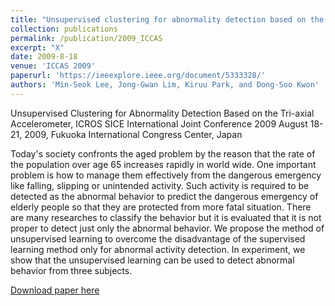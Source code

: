 ```yaml
---
title: "Unsupervised clustering for abnormality detection based on the tri-axial accelerometer"
collection: publications
permalink: /publication/2009_ICCAS
excerpt: "X"
date: 2009-8-18
venue: 'ICCAS 2009'
paperurl: 'https://ieeexplore.ieee.org/document/5333328/'
authors: 'Min-Seok Lee, Jong-Gwan Lim, Kiruu Park, and Dong-Soo Kwon'
---
```

Unsupervised Clustering for Abnormality Detection Based on the Tri-axial Accelerometer, ICROS SICE International Joint Conference 2009 August 18-21, 2009, Fukuoka International Congress Center, Japan

Today's society confronts the aged problem by the reason that the rate of the population over age 65 increases rapidly in world wide. One important problem is how to manage them effectively from the dangerous emergency like falling, slipping or unintended activity. Such activity is required to be detected as the abnormal behavior to predict the dangerous emergency of elderly people so that they are protected from more fatal situation. There are many researches to classify the behavior but it is evaluated that it is not proper to detect just only the abnormal behavior. We propose the method of unsupervised learning to overcome the disadvantage of the supervised learning method only for abnormal activity detection. In experiment, we show that the unsupervised learning can be used to detect abnormal behavior from three subjects.


[Download paper here](https://ieeexplore.ieee.org/document/5333328/)
